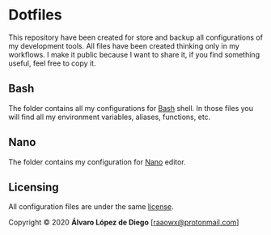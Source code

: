 # Dotfiles

This repository have been created for store and backup all configurations of my development tools. All files have been created thinking only in my workflows. I make it public because I want to share it, if you find something useful, feel free to copy it.  

## Bash

The folder contains all my configurations for [Bash](https://www.gnu.org/software/bash/) shell. In those files you will find all my environment variables, aliases, functions, etc.  

## Nano

The folder contains my configuration for [Nano](https://www.nano-editor.org/) editor.  

## Licensing

All configuration files are under the same [license](./LICENSE.txt).  

Copyright © 2020 **Álvaro López de Diego** [raaowx@protonmail.com]
